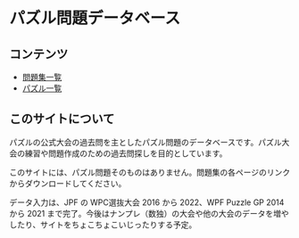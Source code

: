 # パズル問題データベース

## コンテンツ
- [問題集一覧](questions_list.md)
- [パズル一覧](puzzle_list.md)

## このサイトについて
パズルの公式大会の過去問を主としたパズル問題のデータベースです。パズル大会の練習や問題作成のための過去問探しを目的としています。

このサイトには、パズル問題そのものはありません。問題集の各ページのリンクからダウンロードしてください。

データ入力は、JPF の WPC選抜大会 2016 から 2022、WPF Puzzle GP 2014 から 2021 まで完了。今後はナンプレ（数独）の大会や他の大会のデータを増やしたり、サイトをちょこちょこいじったりする予定。
